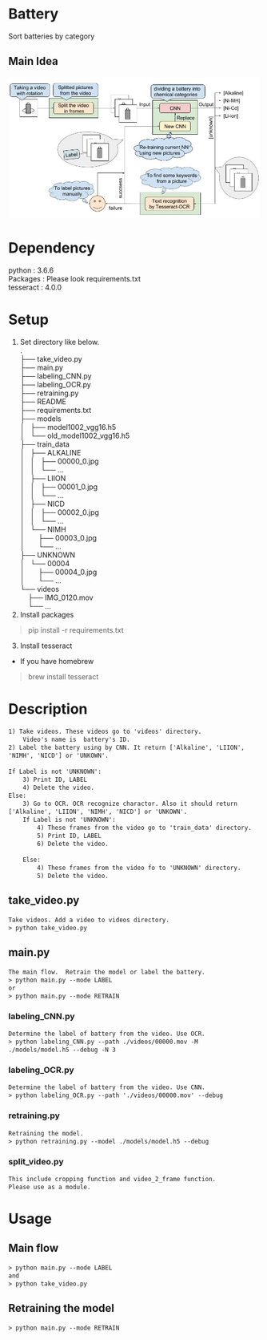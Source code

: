 # Battery
Sort batteries by category


## Main Idea
![summary](https://github.com/emi-cd/category_recognize/blob/img/imgs/summary.jpg?raw=true)


# Dependency
python : 3.6.6  
Packages : Please look requirements.txt  
tesseract : 4.0.0


# Setup
1) Set directory like below.  
.  
├── take_video.py  
├── main.py  
├── labeling_CNN.py  
├── labeling_OCR.py   
├── retraining.py  
├── README  
├── requirements.txt  
├── models  
│   ├── model1002_vgg16.h5  
│   └── old_model1002_vgg16.h5  
├── train_data  
│   ├── ALKALINE  
│   │   ├── 00000_0.jpg  
│   │   └── ...  
│   ├── LIION  
│   │   ├── 00001_0.jpg  
│   │   └── ...  
│   ├── NICD  
│   │   ├── 00002_0.jpg  
│   │   └── ...  
│   └── NIMH  
│       ├── 00003_0.jpg  
│       └── ...  
├── UNKNOWN  
│   └── 00004  
│       ├── 00004_0.jpg  
│       └── ...  
└── videos  
    ├── IMG_0120.mov  
    └── ...  
2) Install packages  
> pip install -r requirements.txt  
3) Install tesseract  
- If you have homebrew  
> brew install tesseract  


# Description
	1) Take videos. These videos go to 'videos' directory.  
		Video's name is  battery's ID.  
	2) Label the battery using by CNN. It return ['Alkaline', 'LIION', 'NIMH', 'NICD'] or 'UNKOWN'.  

	If Label is not 'UNKNOWN':  
		3) Print ID, LABEL  
		4) Delete the video.  
	Else:  
		3) Go to OCR. OCR recognize charactor. Also it should return ['Alkaline', 'LIION', 'NIMH', 'NICD'] or 'UNKOWN'.  
		If Label is not 'UNKNOWN':  
			4) These frames from the video go to 'train_data' directory.  
			5) Print ID, LABEL  
			6) Delete the video.  
	
		Else:  
			4) These frames from the video fo to 'UNKNOWN' directory.  
			5) Delete the video.  
		

## take_video.py  
	Take videos. Add a video to videos directory.  
	> python take_video.py
## main.py  
	The main flow.  Retrain the model or label the battery.
	> python main.py --mode LABEL  
	or  
	> python main.py --mode RETRAIN
### labeling_CNN.py  
	Determine the label of battery from the video. Use OCR.  
	> python labeling_CNN.py --path ./videos/00000.mov -M ./models/model.h5 --debug -N 3
### labeling_OCR.py  
	Determine the label of battery from the video. Use CNN.  
	> python labeling_OCR.py --path './videos/00000.mov' --debug
### retraining.py  
	Retraining the model. 
	> python retraining.py --model ./models/model.h5 --debug 
### split_video.py  
	This include cropping function and video_2_frame function.  
	Please use as a module.


# Usage
## Main flow
	> python main.py --mode LABEL  
	and  
	> python take_video.py
## Retraining the model 
	> python main.py --mode RETRAIN
